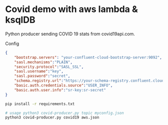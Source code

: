 # Covid demo with aws lambda & ksqlDB

Python producer sending COVID 19 stats from covid19api.com. 

Config

```json
{
    "bootstrap.servers": "your-confluent-cloud-bootstrap-server:9092",
    "sasl.mechanisms":"PLAIN",
    "security.protocol":"SASL_SSL",
    "sasl.username":"key",
    "sasl.password":"secret",
    "schema.registry.url":"https://your-schema-registry.confluent.cloud",
    "basic.auth.credentials.source":"USER_INFO",
    "basic.auth.user.info":"sr-key:sr-secret"
}
```

```bash
pip install -r requirements.txt

# usage python3 covid-producer.py topic myconfig.json
python3 covid-producer.py covid19 aws.json
```
